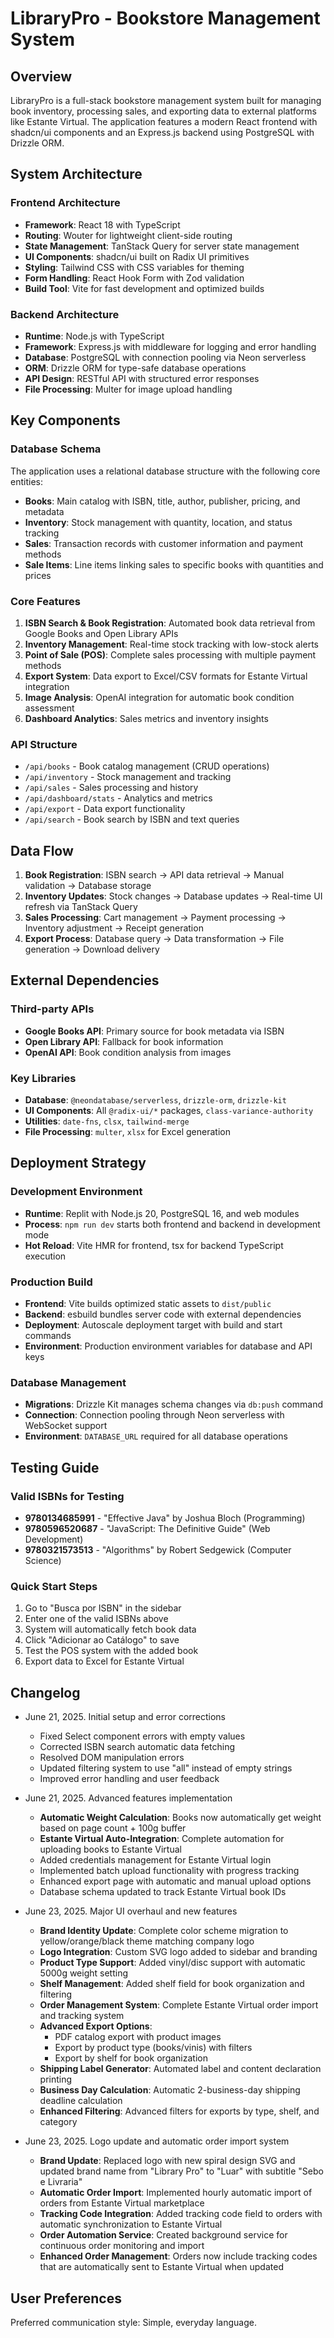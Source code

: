 # LibraryPro - Bookstore Management System

## Overview

LibraryPro is a full-stack bookstore management system built for managing book inventory, processing sales, and exporting data to external platforms like Estante Virtual. The application features a modern React frontend with shadcn/ui components and an Express.js backend using PostgreSQL with Drizzle ORM.

## System Architecture

### Frontend Architecture
- **Framework**: React 18 with TypeScript
- **Routing**: Wouter for lightweight client-side routing
- **State Management**: TanStack Query for server state management
- **UI Components**: shadcn/ui built on Radix UI primitives
- **Styling**: Tailwind CSS with CSS variables for theming
- **Form Handling**: React Hook Form with Zod validation
- **Build Tool**: Vite for fast development and optimized builds

### Backend Architecture
- **Runtime**: Node.js with TypeScript
- **Framework**: Express.js with middleware for logging and error handling
- **Database**: PostgreSQL with connection pooling via Neon serverless
- **ORM**: Drizzle ORM for type-safe database operations
- **API Design**: RESTful API with structured error responses
- **File Processing**: Multer for image upload handling

## Key Components

### Database Schema
The application uses a relational database structure with the following core entities:
- **Books**: Main catalog with ISBN, title, author, publisher, pricing, and metadata
- **Inventory**: Stock management with quantity, location, and status tracking
- **Sales**: Transaction records with customer information and payment methods
- **Sale Items**: Line items linking sales to specific books with quantities and prices

### Core Features
1. **ISBN Search & Book Registration**: Automated book data retrieval from Google Books and Open Library APIs
2. **Inventory Management**: Real-time stock tracking with low-stock alerts
3. **Point of Sale (POS)**: Complete sales processing with multiple payment methods
4. **Export System**: Data export to Excel/CSV formats for Estante Virtual integration
5. **Image Analysis**: OpenAI integration for automatic book condition assessment
6. **Dashboard Analytics**: Sales metrics and inventory insights

### API Structure
- `/api/books` - Book catalog management (CRUD operations)
- `/api/inventory` - Stock management and tracking
- `/api/sales` - Sales processing and history
- `/api/dashboard/stats` - Analytics and metrics
- `/api/export` - Data export functionality
- `/api/search` - Book search by ISBN and text queries

## Data Flow

1. **Book Registration**: ISBN search → API data retrieval → Manual validation → Database storage
2. **Inventory Updates**: Stock changes → Database updates → Real-time UI refresh via TanStack Query
3. **Sales Processing**: Cart management → Payment processing → Inventory adjustment → Receipt generation
4. **Export Process**: Database query → Data transformation → File generation → Download delivery

## External Dependencies

### Third-party APIs
- **Google Books API**: Primary source for book metadata via ISBN
- **Open Library API**: Fallback for book information
- **OpenAI API**: Book condition analysis from images

### Key Libraries
- **Database**: `@neondatabase/serverless`, `drizzle-orm`, `drizzle-kit`
- **UI Components**: All `@radix-ui/*` packages, `class-variance-authority`
- **Utilities**: `date-fns`, `clsx`, `tailwind-merge`
- **File Processing**: `multer`, `xlsx` for Excel generation

## Deployment Strategy

### Development Environment
- **Runtime**: Replit with Node.js 20, PostgreSQL 16, and web modules
- **Process**: `npm run dev` starts both frontend and backend in development mode
- **Hot Reload**: Vite HMR for frontend, tsx for backend TypeScript execution

### Production Build
- **Frontend**: Vite builds optimized static assets to `dist/public`
- **Backend**: esbuild bundles server code with external dependencies
- **Deployment**: Autoscale deployment target with build and start commands
- **Environment**: Production environment variables for database and API keys

### Database Management
- **Migrations**: Drizzle Kit manages schema changes via `db:push` command
- **Connection**: Connection pooling through Neon serverless with WebSocket support
- **Environment**: `DATABASE_URL` required for all database operations

## Testing Guide

### Valid ISBNs for Testing
- **9780134685991** - "Effective Java" by Joshua Bloch (Programming)
- **9780596520687** - "JavaScript: The Definitive Guide" (Web Development)
- **9780321573513** - "Algorithms" by Robert Sedgewick (Computer Science)

### Quick Start Steps
1. Go to "Busca por ISBN" in the sidebar
2. Enter one of the valid ISBNs above
3. System will automatically fetch book data
4. Click "Adicionar ao Catálogo" to save
5. Test the POS system with the added book
6. Export data to Excel for Estante Virtual

## Changelog
- June 21, 2025. Initial setup and error corrections
  - Fixed Select component errors with empty values
  - Corrected ISBN search automatic data fetching
  - Resolved DOM manipulation errors
  - Updated filtering system to use "all" instead of empty strings
  - Improved error handling and user feedback

- June 21, 2025. Advanced features implementation
  - **Automatic Weight Calculation**: Books now automatically get weight based on page count + 100g buffer
  - **Estante Virtual Auto-Integration**: Complete automation for uploading books to Estante Virtual
  - Added credentials management for Estante Virtual login
  - Implemented batch upload functionality with progress tracking
  - Enhanced export page with automatic and manual upload options
  - Database schema updated to track Estante Virtual book IDs

- June 23, 2025. Major UI overhaul and new features
  - **Brand Identity Update**: Complete color scheme migration to yellow/orange/black theme matching company logo
  - **Logo Integration**: Custom SVG logo added to sidebar and branding
  - **Product Type Support**: Added vinyl/disc support with automatic 5000g weight setting
  - **Shelf Management**: Added shelf field for book organization and filtering
  - **Order Management System**: Complete Estante Virtual order import and tracking system
  - **Advanced Export Options**: 
    - PDF catalog export with product images
    - Export by product type (books/vinis) with filters
    - Export by shelf for book organization
  - **Shipping Label Generator**: Automated label and content declaration printing
  - **Business Day Calculation**: Automatic 2-business-day shipping deadline calculation
  - **Enhanced Filtering**: Advanced filters for exports by type, shelf, and category

- June 23, 2025. Logo update and automatic order import system
  - **Brand Update**: Replaced logo with new spiral design SVG and updated brand name from "Library Pro" to "Luar" with subtitle "Sebo e Livraria"
  - **Automatic Order Import**: Implemented hourly automatic import of orders from Estante Virtual marketplace
  - **Tracking Code Integration**: Added tracking code field to orders with automatic synchronization to Estante Virtual
  - **Order Automation Service**: Created background service for continuous order monitoring and import
  - **Enhanced Order Management**: Orders now include tracking codes that are automatically sent to Estante Virtual when updated

## User Preferences

Preferred communication style: Simple, everyday language.